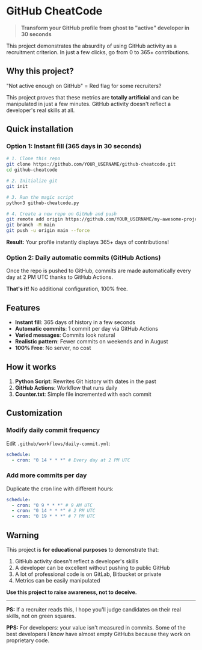 # GitHub CheatCode

> **Transform your GitHub profile from ghost to "active" developer in 30 seconds**

This project demonstrates the absurdity of using GitHub activity as a recruitment criterion. In just a few clicks, go from 0 to 365+ contributions.

## Why this project?

"Not active enough on GitHub" = Red flag for some recruiters?

This project proves that these metrics are **totally artificial** and can be manipulated in just a few minutes. GitHub activity doesn't reflect a developer's real skills at all.

## Quick installation

### Option 1: Instant fill (365 days in 30 seconds)

```bash
# 1. Clone this repo
git clone https://github.com/YOUR_USERNAME/github-cheatcode.git
cd github-cheatcode

# 2. Initialize git
git init

# 3. Run the magic script
python3 github-cheatcode.py

# 4. Create a new repo on GitHub and push
git remote add origin https://github.com/YOUR_USERNAME/my-awesome-project.git
git branch -M main
git push -u origin main --force
```

**Result:** Your profile instantly displays 365+ days of contributions!

### Option 2: Daily automatic commits (GitHub Actions)

Once the repo is pushed to GitHub, commits are made automatically every day at 2 PM UTC thanks to GitHub Actions.

**That's it!** No additional configuration, 100% free.

## Features

- **Instant fill**: 365 days of history in a few seconds
- **Automatic commits**: 1 commit per day via GitHub Actions
- **Varied messages**: Commits look natural
- **Realistic pattern**: Fewer commits on weekends and in August
- **100% Free**: No server, no cost

## How it works

1. **Python Script**: Rewrites Git history with dates in the past
2. **GitHub Actions**: Workflow that runs daily
3. **Counter.txt**: Simple file incremented with each commit

## Customization

### Modify daily commit frequency

Edit `.github/workflows/daily-commit.yml`:

```yaml
schedule:
  - cron: "0 14 * * *" # Every day at 2 PM UTC
```

### Add more commits per day

Duplicate the cron line with different hours:

```yaml
schedule:
  - cron: "0 9 * * *" # 9 AM UTC
  - cron: "0 14 * * *" # 2 PM UTC
  - cron: "0 19 * * *" # 7 PM UTC
```

## Warning

This project is **for educational purposes** to demonstrate that:

1. GitHub activity doesn't reflect a developer's skills
2. A developer can be excellent without pushing to public GitHub
3. A lot of professional code is on GitLab, Bitbucket or private
4. Metrics can be easily manipulated

**Use this project to raise awareness, not to deceive.**

---

**PS:** If a recruiter reads this, I hope you'll judge candidates on their real skills, not on green squares.

**PPS:** For developers: your value isn't measured in commits. Some of the best developers I know have almost empty GitHubs because they work on proprietary code.
